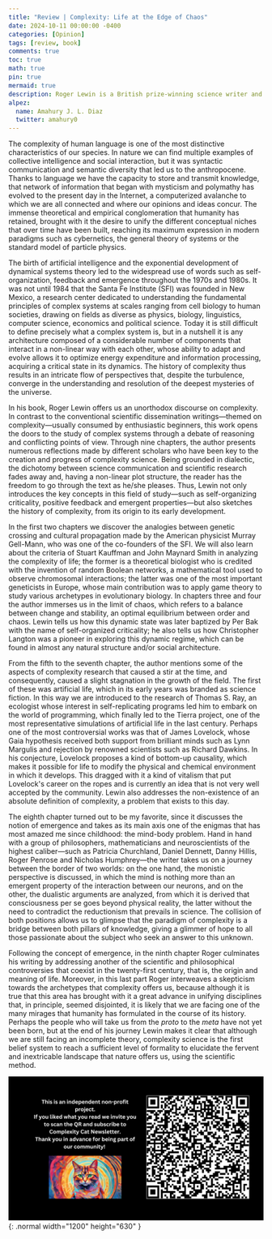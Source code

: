 ```yaml
---
title: "Review | Complexity: Life at the Edge of Chaos"
date: 2024-10-11 00:00:00 -0400
categories: [Opinion]
tags: [review, book]
comments: true
toc: true 
math: true
pin: true
mermaid: true
description: Roger Lewin is a British prize-winning science writer and author of 20 books. My favorite book of his repertoire is Complexity, a warm (and not so well known) introduction to the world of complex systems.
alpez:
  name: Amahury J. L. Diaz
  twitter: amahury0
---
```

The complexity of human language is one of the most distinctive characteristics of our species. In nature we can find multiple examples of collective intelligence and social interaction, but it was syntactic communication and semantic diversity that led us to the anthropocene. Thanks to language we have the capacity to store and transmit knowledge, that network of information that began with mysticism and polymathy has evolved to the present day in the Internet, a computerized avalanche to which we are all connected and where our opinions and ideas concur. The immense theoretical and empirical conglomeration that humanity has retained, brought with it the desire to unify the different conceptual niches that over time have been built, reaching its maximum expression in modern paradigms such as cybernetics, the general theory of systems or the standard model of particle physics.

The birth of artificial intelligence and the exponential development of dynamical systems theory led to the widespread use of words such as self-organization, feedback and emergence throughout the 1970s and 1980s. It was not until 1984 that the Santa Fe Institute (SFI) was founded in New Mexico, a research center dedicated to understanding the fundamental principles of complex systems at scales ranging from cell biology to human societies, drawing on fields as diverse as physics, biology, linguistics, computer science, economics and political science. Today it is still difficult to define precisely what a complex system is, but in a nutshell it is any architecture composed of a considerable number of components that interact in a non-linear way with each other, whose ability to adapt and evolve allows it to optimize energy expenditure and information processing, acquiring a critical state in its dynamics. The history of complexity thus results in an intricate flow of perspectives that, despite the turbulence, converge in the understanding and resolution of the deepest mysteries of the universe.

In his book, Roger Lewin offers us an unorthodox discourse on complexity. In contrast to the conventional scientific dissemination writings—themed on complexity—usually consumed by enthusiastic beginners, this work opens the doors to the study of complex systems through a debate of reasoning and conflicting points of view. Through nine chapters, the author presents numerous reflections made by different scholars who have been key to the creation and progress of complexity science. Being grounded in dialectic, the dichotomy between science communication and scientific research fades away and, having a non-linear plot structure, the reader has the freedom to go through the text as he/she pleases. Thus, Lewin not only introduces the key concepts in this field of study—such as self-organizing criticality, positive feedback and emergent properties—but also sketches the history of complexity, from its origin to its early development.

In the first two chapters we discover the analogies between genetic crossing and cultural propagation made by the American physicist Murray Gell-Mann, who was one of the co-founders of the SFI. We will also learn about the criteria of Stuart Kauffman and John Maynard Smith in analyzing the complexity of life; the former is a theoretical biologist who is credited with the invention of random Boolean networks, a mathematical tool used to observe chromosomal interactions; the latter was one of the most important geneticists in Europe, whose main contribution was to apply game theory to study various archetypes in evolutionary biology. In chapters three and four the author immerses us in the limit of chaos, which refers to a balance between change and stability, an optimal equilibrium between order and chaos. Lewin tells us how this dynamic state was later baptized by Per Bak with the name of self-organized criticality; he also tells us how Christopher Langton was a pioneer in exploring this dynamic regime, which can be found in almost any natural structure and/or social architecture.

From the fifth to the seventh chapter, the author mentions some of the aspects of complexity research that caused a stir at the time, and consequently, caused a slight stagnation in the growth of the field. The first of these was artificial life, which in its early years was branded as science fiction. In this way we are introduced to the research of Thomas S. Ray, an ecologist whose interest in self-replicating programs led him to embark on the world of programming, which finally led to the Tierra project, one of the most representative simulations of artificial life in the last century. Perhaps one of the most controversial works was that of James Lovelock, whose Gaia hypothesis received both support from brilliant minds such as Lynn Margulis and rejection by renowned scientists such as Richard Dawkins. In his conjecture, Lovelock proposes a kind of bottom-up causality, which makes it possible for life to modify the physical and chemical environment in which it develops. This dragged with it a kind of vitalism that put Lovelock's career on the ropes and is currently an idea that is not very well accepted by the community. Lewin also addresses the non-existence of an absolute definition of complexity, a problem that exists to this day.

The eighth chapter turned out to be my favorite, since it discusses the notion of emergence and takes as its main axis one of the enigmas that has most amazed me since childhood: the mind-body problem. Hand in hand with a group of philosophers, mathematicians and neuroscientists of the highest caliber—such as Patricia Churchland, Daniel Dennett, Danny Hillis, Roger Penrose and Nicholas Humphrey—the writer takes us on a journey between the border of two worlds: on the one hand, the monistic perspective is discussed, in which the mind is nothing more than an emergent property of the interaction between our neurons, and on the other, the dualistic arguments are analyzed, from which it is derived that consciousness per se goes beyond physical reality, the latter without the need to contradict the reductionism that prevails in science. The collision of both positions allows us to glimpse that the paradigm of complexity is a bridge between both pillars of knowledge, giving a glimmer of hope to all those passionate about the subject who seek an answer to this unknown.

Following the concept of emergence, in the ninth chapter Roger culminates his writing by addressing another of the scientific and philosophical controversies that coexist in the twenty-first century, that is, the origin and meaning of life. Moreover, in this last part Roger interweaves a skepticism towards the archetypes that complexity offers us, because although it is true that this area has brought with it a great advance in unifying disciplines that, in principle, seemed disjointed, it is likely that we are facing one of the many mirages that humanity has formulated in the course of its history. Perhaps the people who will take us from the *proto* to the *meta* have not yet been born, but at the end of his journey Lewin makes it clear that although we are still facing an incomplete theory, complexity science is the first belief system to reach a sufficient level of formality to elucidate the fervent and inextricable landscape that nature offers us, using the scientific method.

![Desktop View](/assets/img/fix/complexity-cat-newsletter.png){: .normal width="1200" height="630" }
